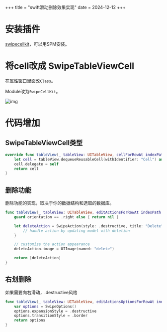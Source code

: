 +++
title = "swift滑动删除效果实现"
date = 2024-12-12
+++

# 安装插件

[swipecellkit](https://github.com/SwipeCellKit/SwipeCellKit)，可以用SPM安装。

# 将cell改成 SwipeTableViewCell

在属性窗口里面改`Class`。

Module改为`SwipeCellKit`。

![img](https://linxz-aliyun.oss-cn-shenzhen.aliyuncs.com/images/202412121602751.png)

# 代码增加

## SwipeTableViewCell类型

```swift
override func tableView(_ tableView: UITableView, cellForRowAt indexPath: IndexPath) -> UITableViewCell {
    let cell = tableView.dequeueReusableCell(withIdentifier: "Cell") as! SwipeTableViewCell
    cell.delegate = self
    return cell
}
```

## 删除功能

删除功能的实现，取决于你的数据结构和选取的数据库。

```swift
func tableView(_ tableView: UITableView, editActionsForRowAt indexPath: IndexPath, for orientation: SwipeActionsOrientation) -> [SwipeAction]? {
    guard orientation == .right else { return nil }

    let deleteAction = SwipeAction(style: .destructive, title: "Delete") { action, indexPath in
        // handle action by updating model with deletion
    }

    // customize the action appearance
    deleteAction.image = UIImage(named: "delete")

    return [deleteAction]
}
```

## 右划删除

如果需要向右滑动，.destructive风格

```swift
func tableView(_ tableView: UITableView, editActionsOptionsForRowAt indexPath: IndexPath, for orientation: SwipeActionsOrientation) -> SwipeOptions {
    var options = SwipeOptions()
    options.expansionStyle = .destructive
    options.transitionStyle = .border
    return options
}
```

